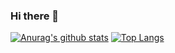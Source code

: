 ### Hi there 👋

<!--
**T-Pakorn/T-Pakorn** is a ✨ _special_ ✨ repository because its `README.md` (this file) appears on your GitHub profile.

Here are some ideas to get you started:

- 🔭 I’m currently working on ...
- 🌱 I’m currently learning ...
- 👯 I’m looking to collaborate on ...
- 🤔 I’m looking for help with ...
- 💬 Ask me about ...
- 📫 How to reach me: ...
- 😄 Pronouns: ...
- ⚡ Fun fact: ...
-->

[![Anurag's github stats](https://github-readme-stats.vercel.app/api?username=T-Pakorn&theme=react&layout)](https://github.com/anuraghazra/github-readme-stats)
[![Top Langs](https://github-readme-stats.vercel.app/api/top-langs/?username=T-Pakorn&theme=react&layout=compact)](https://github.com/anuraghazra/github-readme-stats)
